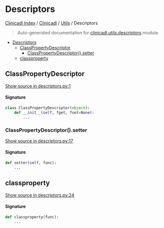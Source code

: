 # Descriptors

[Clinicadl Index](../../README.md#clinicadl-index) /
[Clinicadl](../index.md#clinicadl) /
[Utils](./index.md#utils) /
Descriptors

> Auto-generated documentation for [clinicadl.utils.descriptors](../../../clinicadl/utils/descriptors.py) module.

- [Descriptors](#descriptors)
  - [ClassPropertyDescriptor](#classpropertydescriptor)
    - [ClassPropertyDescriptor().setter](#classpropertydescriptor()setter)
  - [classproperty](#classproperty)

## ClassPropertyDescriptor

[Show source in descriptors.py:1](../../../clinicadl/utils/descriptors.py#L1)

#### Signature

```python
class ClassPropertyDescriptor(object):
    def __init__(self, fget, fset=None):
        ...
```

### ClassPropertyDescriptor().setter

[Show source in descriptors.py:17](../../../clinicadl/utils/descriptors.py#L17)

#### Signature

```python
def setter(self, func):
    ...
```



## classproperty

[Show source in descriptors.py:24](../../../clinicadl/utils/descriptors.py#L24)

#### Signature

```python
def classproperty(func):
    ...
```